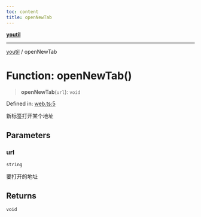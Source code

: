 ```yaml
---
toc: content
title: openNewTab
---
```

[**youtil**](../README.md)

***

[youtil](../globals.md) / openNewTab

# Function: openNewTab()

> **openNewTab**(`url`): `void`

Defined in: [web.ts:5](https://github.com/sxei/youtil/blob/e9b34c64623618e698ab667bad1efa38ce987ab1/src/web.ts#L5)

新标签打开某个地址

## Parameters

### url

`string`

要打开的地址

## Returns

`void`
